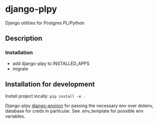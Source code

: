 # django-plpy

Django utilities for Postgres PL/Python

## Description

### Installation

- add django-plpy to INSTALLED_APPS
- migrate

## Installation for development

Install project locally: `pip install -e .`

Django-plpy [django-environ](https://github.com/joke2k/django-environ) for passing the necessary env over dotenv,
database for creds in particular. See .env_template for possible env variables.

